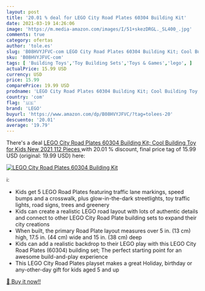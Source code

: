 ```yaml
---
layout: post
title: '20.01 % deal for LEGO City Road Plates 60304 Building Kit'
date: 2021-03-19 14:26:06
image: 'https://m.media-amazon.com/images/I/51+skezDRGL._SL400_.jpg'
comments: true
category: ofertas
author: 'tole.es'
slug: 'B08HVYJFVC-com LEGO City Road Plates 60304 Building Kit; Cool Building...'
sku: 'B08HVYJFVC-com'
tags: [ 'Building Toys','Toy Building Sets','Toys & Games','lego', ]
actualPrice: 15.99 USD
currency: USD
price: 15.99
comparePrice: 19.99 USD
prodname: 'LEGO City Road Plates 60304 Building Kit; Cool Building Toy for Kids  New 2021  112 Pieces '
country: 'com'
flag: '🇺🇸'
brand: 'LEGO'
buyurl: 'https://www.amazon.com/dp/B08HVYJFVC/?tag=tolees-20'
descuento: '20.01'
average: '19.79'
---
```


There's a deal [LEGO City Road Plates 60304 Building Kit; Cool Building Toy for Kids  New 2021  112 Pieces ](https://www.amazon.com/dp/B08HVYJFVC/?tag=tolees-20)  with  20.01 % discount, final price tag of  15.99 USD (original: 19.99 USD) here:

[![LEGO City Road Plates 60304 Building Kit](https://m.media-amazon.com/images/I/51+skezDRGL._SL400_.jpg)](https://www.amazon.com/dp/B08HVYJFVC/?tag=tolees-20)

ℹ️:

- Kids get 5 LEGO Road Plates featuring traffic lane markings, speed bumps and a crosswalk, plus glow-in-the-dark streetlights, toy traffic lights, road signs, trees and greenery
- Kids can create a realistic LEGO road layout with lots of authentic details and connect to other LEGO City Road Plate building sets to expand their city creations
- When built, the primary Road Plate layout measures over 5 in. (13 cm) high, 17.5 in. (44 cm) wide and 15 in. (38 cm) deep
- Kids can add a realistic backdrop to their LEGO play with this LEGO City Road Plates (60304) building set; The perfect starting point for an awesome build-and-play experience
- This LEGO City Road Plates playset makes a great Holiday, birthday or any-other-day gift for kids aged 5 and up

[🛒 Buy it now!!](https://www.amazon.com/dp/B08HVYJFVC/?tag=tolees-20)
